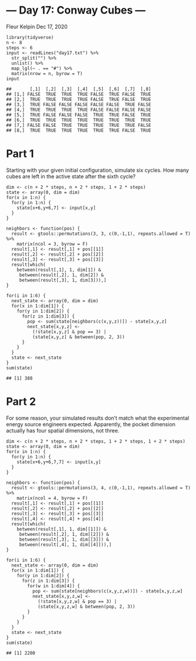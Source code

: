 — Day 17: Conway Cubes —
================
Fleur Kelpin
Dec 17, 2020

    library(tidyverse)
    n <- 8
    steps <- 6
    input <- readLines("day17.txt") %>%
      str_split("") %>%
      unlist() %>%
      map_lgl(~ . == "#") %>%
      matrix(nrow = n, byrow = T)
    input

    ##       [,1]  [,2]  [,3]  [,4]  [,5]  [,6]  [,7]  [,8]
    ## [1,] FALSE  TRUE  TRUE  TRUE FALSE  TRUE FALSE  TRUE
    ## [2,]  TRUE  TRUE  TRUE  TRUE FALSE  TRUE FALSE  TRUE
    ## [3,]  TRUE FALSE FALSE FALSE FALSE FALSE  TRUE FALSE
    ## [4,]  TRUE  TRUE  TRUE  TRUE FALSE FALSE FALSE FALSE
    ## [5,]  TRUE FALSE FALSE FALSE  TRUE  TRUE FALSE  TRUE
    ## [6,]  TRUE  TRUE  TRUE  TRUE  TRUE  TRUE  TRUE  TRUE
    ## [7,] FALSE FALSE  TRUE  TRUE  TRUE  TRUE  TRUE FALSE
    ## [8,]  TRUE  TRUE  TRUE  TRUE  TRUE  TRUE FALSE  TRUE

# Part 1

Starting with your given initial configuration, simulate six cycles. How
many cubes are left in the active state after the sixth cycle?

    dim <- c(n + 2 * steps, n + 2 * steps, 1 + 2 * steps)
    state <- array(0, dim = dim)
    for(x in 1:n) {
      for(y in 1:n) {
        state[x+6,y+6,7] <- input[x,y]
      }
    }

    neighbors <- function(pos) {
      result <- gtools::permutations(3, 3, c(0,-1,1), repeats.allowed = T) %>%
        matrix(ncol = 3, byrow = F)
      result[,1] <- result[,1] + pos[[1]]
      result[,2] <- result[,2] + pos[[2]]
      result[,3] <- result[,3] + pos[[3]]
      result[which(
        between(result[,1], 1, dim[1]) & 
         between(result[,2], 1, dim[2]) &
         between(result[,3], 1, dim[3])),]
    }

    for(i in 1:6) {
      next_state <- array(0, dim = dim)
      for(x in 1:dim[1]) {
        for(y in 1:dim[2]) {
          for(z in 1:dim[3]) {
            pop <- sum(state[neighbors(c(x,y,z))]) - state[x,y,z]
            next_state[x,y,z] <- 
              (!state[x,y,z] & pop == 3) | 
              (state[x,y,z] & between(pop, 2, 3))
          }
        }
      }
      state <- next_state
    }
    sum(state)

    ## [1] 388

# Part 2

For some reason, your simulated results don’t match what the
experimental energy source engineers expected. Apparently, the pocket
dimension actually has four spatial dimensions, not three.

    dim <- c(n + 2 * steps, n + 2 * steps, 1 + 2 * steps, 1 + 2 * steps)
    state <- array(0, dim = dim)
    for(x in 1:n) {
      for(y in 1:n) {
        state[x+6,y+6,7,7] <- input[x,y]
      }
    }

    neighbors <- function(pos) {
      result <- gtools::permutations(3, 4, c(0,-1,1), repeats.allowed = T) %>%
        matrix(ncol = 4, byrow = F)
      result[,1] <- result[,1] + pos[[1]]
      result[,2] <- result[,2] + pos[[2]]
      result[,3] <- result[,3] + pos[[3]]
      result[,4] <- result[,4] + pos[[4]]
      result[which(
        between(result[,1], 1, dim[[1]]) & 
         between(result[,2], 1, dim[[2]]) &
         between(result[,3], 1, dim[[3]]) &
         between(result[,4], 1, dim[[4]])),]
    }

    for(i in 1:6) {
      next_state <- array(0, dim = dim)
      for(x in 1:dim[1]) {
        for(y in 1:dim[2]) {
          for(z in 1:dim[3]) {
            for(w in 1:dim[4]) {
              pop <- sum(state[neighbors(c(x,y,z,w))]) - state[x,y,z,w]
              next_state[x,y,z,w] <- 
                (!state[x,y,z,w] & pop == 3) | 
                (state[x,y,z,w] & between(pop, 2, 3))
            }
          }
        }
      }
      state <- next_state
    }
    sum(state)

    ## [1] 2280

